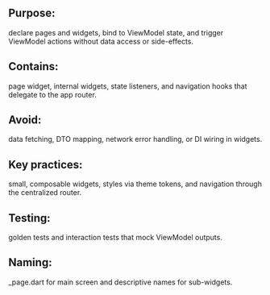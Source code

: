 ## Purpose:
declare pages and widgets, bind to ViewModel state, and trigger ViewModel actions without data access or side-effects.

## Contains:
page widget, internal widgets, state listeners, and navigation hooks that delegate to the app router.

## Avoid:
data fetching, DTO mapping, network error handling, or DI wiring in widgets.

## Key practices:
small, composable widgets, styles via theme tokens, and navigation through the centralized router.

## Testing:
golden tests and interaction tests that mock ViewModel outputs.

## Naming:
<feature>_page.dart for main screen and descriptive names for sub-widgets.